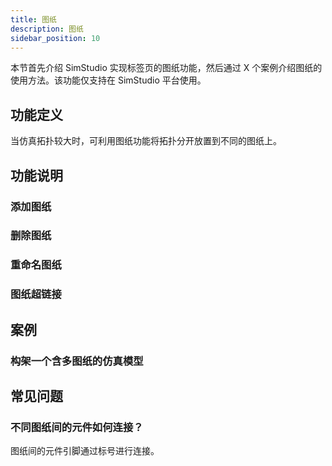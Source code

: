 ```yaml
---
title: 图纸
description: 图纸
sidebar_position: 10
---
```


本节首先介绍 SimStudio 实现标签页的图纸功能，然后通过 X 个案例介绍图纸的使用方法。该功能仅支持在 SimStudio 平台使用。

## 功能定义

当仿真拓扑较大时，可利用图纸功能将拓扑分开放置到不同的图纸上。

## 功能说明

### 添加图纸

### 删除图纸

### 重命名图纸

### 图纸超链接

## 案例

### 构架一个含多图纸的仿真模型

## 常见问题

### 不同图纸间的元件如何连接？

图纸间的元件引脚通过标号进行连接。
